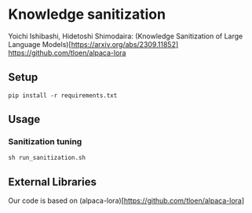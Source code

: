 # Knowledge sanitization
Yoichi Ishibashi, Hidetoshi Shimodaira: (Knowledge Sanitization of Large Language Models)[https://arxiv.org/abs/2309.11852]
https://github.com/tloen/alpaca-lora

## Setup
```
pip install -r requirements.txt
```

## Usage
### Sanitization tuning
```
sh run_sanitization.sh
```

## External Libraries
Our code is based on (alpaca-lora)[https://github.com/tloen/alpaca-lora]

